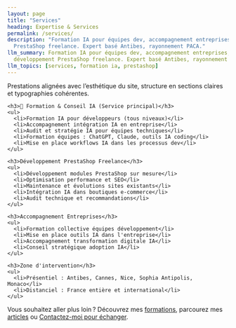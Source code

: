 ```yaml
---
layout: page
title: "Services"
heading: Expertise & Services
permalink: /services/
description: "Formation IA pour équipes dev, accompagnement entreprises, développement
  PrestaShop freelance. Expert basé Antibes, rayonnement PACA."
llm_summary: Formation IA pour équipes dev, accompagnement entreprises, 
  développement PrestaShop freelance. Expert basé Antibes, rayonnement PACA.
llm_topics: [services, formation ia, prestashop]
---
```

<section class="services-section">
  <div class="container">
    <p class="section-description">Prestations alignées avec l’esthétique du site, structure en sections claires et typographies cohérentes.</p>

    <h3>🤖 Formation & Conseil IA (Service principal)</h3>
    <ul>
      <li>Formation IA pour développeurs (tous niveaux)</li>
      <li>Accompagnement intégration IA en entreprise</li>
      <li>Audit et stratégie IA pour équipes techniques</li>
      <li>Formation équipes : ChatGPT, Claude, outils IA coding</li>
      <li>Mise en place workflows IA dans les processus dev</li>
    </ul>

    <h3>Développement PrestaShop Freelance</h3>
    <ul>
      <li>Développement modules PrestaShop sur mesure</li>
      <li>Optimisation performance et SEO</li>
      <li>Maintenance et évolutions sites existants</li>
      <li>Intégration IA dans boutiques e-commerce</li>
      <li>Audit technique et recommandations</li>
    </ul>

    <h3>Accompagnement Entreprises</h3>
    <ul>
      <li>Formation collective équipes développement</li>
      <li>Mise en place outils IA dans l'entreprise</li>
      <li>Accompagnement transformation digitale IA</li>
      <li>Conseil stratégique adoption IA</li>
    </ul>

    <h3>Zone d'intervention</h3>
    <ul>
      <li>Présentiel : Antibes, Cannes, Nice, Sophia Antipolis, Monaco</li>
      <li>Distanciel : France entière et international</li>
    </ul>
  </div>
</section>


<p>Vous souhaitez aller plus loin ? Découvrez mes <a href="/formations/">formations</a>, parcourez mes <a href="/blog/">articles</a> ou <a href="/contact/">Contactez-moi pour échanger</a>.</p>

<script type="application/ld+json">
{
  "@context": "https://schema.org",
  "@type": "Service",
  "name": "Services IA & Développement (Sophia Antipolis / Antibes)",
  "provider": { "@type": "Person", "name": "Nicolas Dabène" },
  "areaServed": "Alpes-Maritimes",
  "url": "{{ page.url | absolute_url }}"
}
</script>